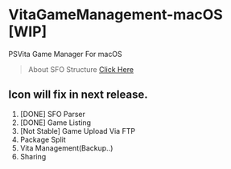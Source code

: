 # VitaGameManagement-macOS [WIP]
PSVita Game Manager For macOS

> About SFO Structure [Click Here](http://www.psdevwiki.com/ps3/PARAM.SFO)

## Icon will fix in next release.

1. [DONE] SFO Parser
2. [DONE] Game Listing
3. [Not Stable] Game Upload Via FTP
4. Package Split
5. Vita Management(Backup..)
6. Sharing
